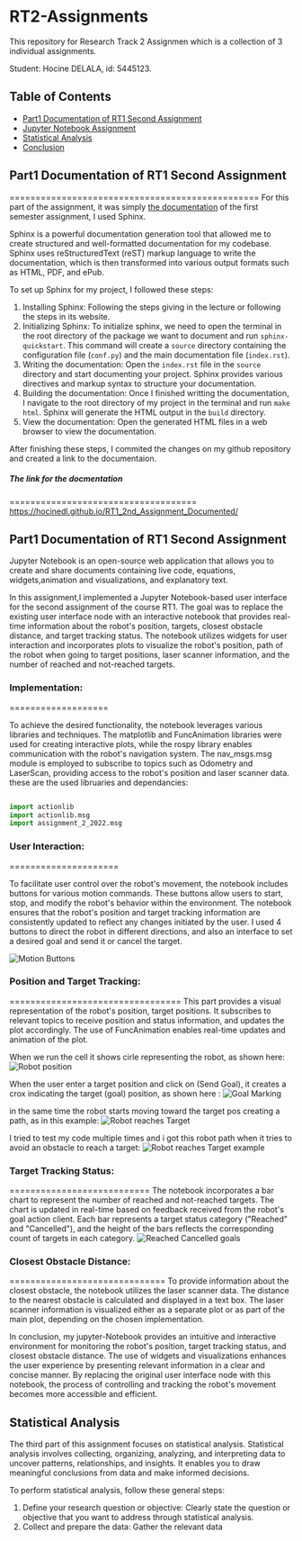 # RT2-Assignments

This repository for Research Track 2 Assignmen which is a collection of 3 individual assignments.

Student: Hocine DELALA, id: 5445123.

## Table of Contents

- [Part1 Documentation of RT1 Second Assignment](#part1-documentation-of-rt1-second-assignment)
- [Jupyter Notebook Assignment](#jupyter-notebook-assignment)
- [Statistical Analysis](#statistical-analysis)
- [Conclusion](#conclusion)

## Part1 Documentation of RT1 Second Assignment
================================================
For this part of the assignment, it was simply [the documentation](https://hocinedl.github.io/RT1_2nd_Assignment_Documented/) of the first semester assignment, I used Sphinx.

Sphinx is a powerful documentation generation tool that allowed me to create structured and well-formatted documentation for my codebase. Sphinx uses reStructuredText (reST) markup language to write the documentation, which is then transformed into various output formats such as HTML, PDF, and ePub.

To set up Sphinx for my project, I followed these steps:

1. Installing Sphinx: Following the steps giving in the lecture or following the steps in its website.
2. Initializing Sphinx: To initialize sphinx, we need to open the terminal in the root directory of the package we want to document and run `sphinx-quickstart`.  This command will create a `source` directory containing the configuration file (`conf.py`) and the main documentation file (`index.rst`).
3. Writing the documentation: Open the `index.rst` file in the `source` directory and start documenting your project. Sphinx provides various directives and markup syntax to structure your documentation.
4. Building the documentation: Once I finished  writting the documentation, I navigate to the root directory of my project in the terminal and run `make html`. Sphinx will generate the HTML output in the `build` directory.
5. View the documentation: Open the generated HTML files in a web browser to view the documentation.

After finishing these steps, I commited the changes on my github repository and created a link to the documentaion.

##### The link for the docmentation
====================================
https://hocinedl.github.io/RT1_2nd_Assignment_Documented/


## Part1 Documentation of RT1 Second Assignment


   Jupyter Notebook is an open-source web application that allows you to create and share documents containing live code, equations, widgets,animation and visualizations, and explanatory text. 

   In this assignment,I implemented a Jupyter Notebook-based user interface for the second assignment of the course RT1. The goal was to replace the existing user interface node with an interactive notebook that provides real-time information about the robot's position, targets, closest obstacle distance, and target tracking status. The notebook utilizes widgets for user interaction and incorporates plots to visualize the robot's position, path of the robot when going to target positions, laser scanner information, and the number of reached and not-reached targets.


### Implementation:
===================

To achieve the desired functionality, the notebook leverages various libraries and techniques. The matplotlib and FuncAnimation libraries were used for creating interactive plots, while the rospy library enables communication with the robot's navigation system. The nav_msgs.msg module is employed to subscribe to topics such as Odometry and LaserScan, providing access to the robot's position and laser scanner data.
these are the used libruaries and dependancies: 

```python

import actionlib
import actionlib.msg
import assignment_2_2022.msg

```

### User Interaction:
=====================

   To facilitate user control over the robot's movement, the notebook includes buttons for various motion commands. These buttons allow users to start, stop, and modify the robot's behavior within the environment. The notebook ensures that the robot's position and target tracking information are consistently updated to reflect any changes initiated by the user. I used 4 buttons to direct the robot in different directions, and also an interface to set a desired goal and send it or cancel the target.



![Motion Buttons](Buttons.png)


### Position and Target Tracking:
=================================
This part provides a visual representation of the robot's position, target positions. It subscribes to relevant topics to receive position and status information, and updates the plot accordingly. The use of FuncAnimation enables real-time updates and animation of the plot.

When we run the cell it shows cirle representing the robot, as shown here:
![Robot position](Robot_position_at_start.png)

When the user enter a target position and click on (Send Goal), it creates a crox indicating the target (goal) position, as shown here :
![Goal Marking](Robot_position_after-settingGoal.png)

in the same time the robot starts moving toward the target pos creating a path, as in this example:
![Robot reaches Target](Robot_andTarget_Path.png)

I tried to test my code multiple times and i got this robot path when it tries to avoid an obstacle to reach a target:
![Robot reaches Target example](possiblePathOvoidObstacle.png)


### Target Tracking Status:
===========================
The notebook incorporates a bar chart to represent the number of reached and not-reached targets. The chart is updated in real-time based on feedback received from the robot's goal action client. Each bar represents a target status category ("Reached" and "Cancelled"), and the height of the bars reflects the corresponding count of targets in each category.
![Reached Cancelled goals](CountReacheCanceled.png)



### Closest Obstacle Distance:
==============================
To provide information about the closest obstacle, the notebook utilizes the laser scanner data. The distance to the nearest obstacle is calculated and displayed in a text box. The laser scanner information is visualized either as a separate plot or as part of the main plot, depending on the chosen implementation.



In conclusion, my jupyter-Notebook provides an intuitive and interactive environment for monitoring the robot's position, target tracking status, and closest obstacle distance. The use of widgets and visualizations enhances the user experience by presenting relevant information in a clear and concise manner. By replacing the original user interface node with this notebook, the process of controlling and tracking the robot's movement becomes more accessible and efficient.







## Statistical Analysis

The third part of this assignment focuses on statistical analysis. Statistical analysis involves collecting, organizing, analyzing, and interpreting data to uncover patterns, relationships, and insights. It enables you to draw meaningful conclusions from data and make informed decisions.

To perform statistical analysis, follow these general steps:

1. Define your research question or objective: Clearly state the question or objective that you want to address through statistical analysis.
2. Collect and prepare the data: Gather the relevant data


